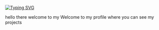 [![Typing SVG](https://readme-typing-svg.demolab.com?font=Fira+Code&pause=1000&color=51A3F7&random=false&width=435&lines=Hello+there+%F0%9F%91%8B%F0%9F%8F%BB;+Welcome+to+my+profile;where+you+can+see+my+projects)](https://git.io/typing-svg)

hello there welcome to my Welcome to my profile where you can see my projects
